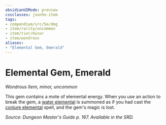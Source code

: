 ```yaml
---
obsidianUIMode: preview
cssclasses: json5e-item
tags:
- compendium/src/5e/dmg
- item/rarity/uncommon
- item/tier/minor
- item/wondrous
aliases: 
- "Elemental Gem, Emerald"
---
```

# Elemental Gem, Emerald
*Wondrous Item, minor, uncommon*  


This gem contains a mote of elemental energy. When you use an action to break the gem, a [water elemental](b_water-elemental.md) is summoned as if you had cast the [conjure elemental](conjure-elemental.md) spell, and the gem's magic is lost.

*Source: Dungeon Master's Guide p. 167. Available in the SRD.*